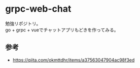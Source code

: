 # grpc-web-chat

勉強リポジトリ。  
go + grpc + vueでチャットアプリもどきを作ってみる。

## 参考

- <https://qiita.com/okmttdhr/items/a37563047904ac98f3ed>
